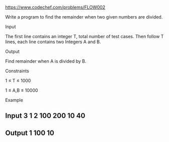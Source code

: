 https://www.codechef.com/problems/FLOW002 

 

Write a program to find the remainder when two given numbers are divided. 

Input 

The first line contains an integer T, total number of test cases. Then follow T lines, each line contains two Integers A and B. 

Output 

Find remainder when A is divided by B. 

Constraints 

1 ≤ T ≤ 1000 

1 ≤ A,B ≤ 10000 

Example 

## Input 3 1 2 100 200 10 40 

## Output 1 100 10

